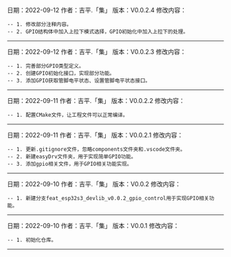 日期：2022-09-12
作者：吉平.「集」
版本：V0.0.2.4
修改内容：

    -- 1. 修改部分注释内容。
    -- 2. GPIO结构体中加入上拉下模式选择，GPIO初始化中加入上拉下的处理。

********************************************************
日期：2022-09-12
作者：吉平.「集」
版本：V0.0.2.3
修改内容：

    -- 1. 完善部分GPIO类型定义。
    -- 2. 创建GPIO初始化接口，实现部分功能。
    -- 3. 添加GPIO获取管脚电平状态、设置管脚电平状态接口。

********************************************************
日期：2022-09-11
作者：吉平.「集」
版本：V0.0.2.2
修改内容：

    -- 1. 配置CMake文件，让工程文件可以正常编译。

********************************************************
日期：2022-09-11
作者：吉平.「集」
版本：V0.0.2.1
修改内容：

    -- 1. 更新.gitignore文件，忽略components文件夹和.vscode文件夹。
    -- 2. 新建easyDrv文件夹，用于实现简单GPIO功能。
    -- 3. 添加gpio相关文件，用于GPIO相关功能实现。

********************************************************
日期：2022-09-10
作者：吉平.「集」
版本：V0.0.2
修改内容：

    -- 1. 新建分支feat_esp32s3_devlib_v0.0.2_gpio_control用于实现GPIO相关功能。

********************************************************
日期：2022-09-10
作者：吉平.「集」
版本：V0.0.1
修改内容：

    -- 1. 初始化仓库。

********************************************************